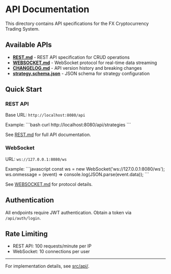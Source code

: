 # API Documentation

This directory contains API specifications for the FX Cryptocurrency Trading System.

## Available APIs

- **[REST.md](REST.md)** - REST API specification for CRUD operations
- **[WEBSOCKET.md](WEBSOCKET.md)** - WebSocket protocol for real-time data streaming
- **[CHANGELOG.md](CHANGELOG.md)** - API version history and breaking changes
- **[strategy.schema.json](strategy.schema.json)** - JSON schema for strategy configuration

## Quick Start

### REST API

Base URL: `http://localhost:8080/api`

Example:
\`\`\`bash
curl http://localhost:8080/api/strategies
\`\`\`

See [REST.md](REST.md) for full API documentation.

### WebSocket

URL: `ws://127.0.0.1:8080/ws`

Example:
\`\`\`javascript
const ws = new WebSocket('ws://127.0.0.1:8080/ws');
ws.onmessage = (event) => console.log(JSON.parse(event.data));
\`\`\`

See [WEBSOCKET.md](WEBSOCKET.md) for protocol details.

## Authentication

All endpoints require JWT authentication. Obtain a token via `/api/auth/login`.

## Rate Limiting

- REST API: 100 requests/minute per IP
- WebSocket: 10 connections per user

---

For implementation details, see [src/api/](../../src/api/).
